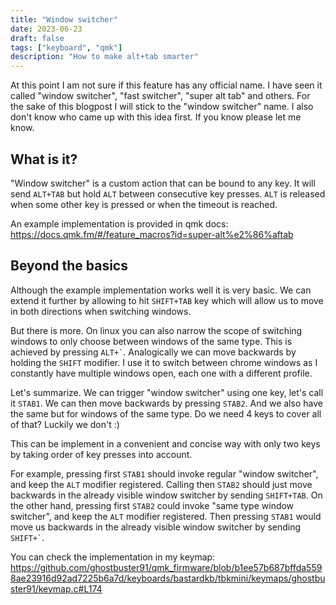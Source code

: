 ```yaml
---
title: "Window switcher"
date: 2023-06-23
draft: false
tags: ["keyboard", "qmk"]
description: "How to make alt+tab smarter"
---
```


At this point I am not sure if this feature has any official name. I have seen it called "window switcher", "fast switcher", "super alt tab" and others.
For the sake of this blogpost I will stick to the "window switcher" name. I also don't know who came up with this idea first. If you know please let me know.

## What is it?

"Window switcher" is a custom action that can be bound to any key. It will send `ALT+TAB` but hold `ALT` between consecutive key presses.
`ALT` is released when some other key is pressed or when the timeout is reached.

An example implementation is provided in qmk docs: https://docs.qmk.fm/#/feature_macros?id=super-alt%e2%86%aftab

## Beyond the basics

Although the example implementation works well it is very basic. We can extend it further by allowing to hit `SHIFT+TAB` key which will
allow us to move in both directions when switching windows.

But there is more. On linux you can also narrow the scope of switching windows to only choose between windows of the same type. This is achieved by
pressing <code>ALT+&#96;</code>. Analogically we can move backwards by holding the `SHIFT` modifier. I use it to switch between chrome windows as I constantly have
multiple windows open, each one with a different profile.

Let's summarize. We can trigger "window switcher" using one key, let's call it `STAB1`. We can then move backwards by pressing `STAB2`.
And we also have the same but for windows of the same type. Do we need 4 keys to cover all of that? Luckily we don't :)

This can be implement in a convenient and concise way with only two keys by taking order of key presses into account.

For example, pressing first `STAB1` should invoke regular "window switcher", and keep the `ALT` modifier registered. Calling then `STAB2` should just move backwards in
the already visible window switcher by sending `SHIFT+TAB`. On the other hand, pressing first `STAB2` could invoke "same type window switcher", and keep the `ALT` modifier registered.
Then pressing `STAB1` would move us backwards in the already visible window switcher by sending <code>SHIFT+&#96;</code>.

You can check the implementation in my keymap: https://github.com/ghostbuster91/qmk_firmware/blob/b1ee57b687bffda5598ae23916d92ad7225b6a7d/keyboards/bastardkb/tbkmini/keymaps/ghostbuster91/keymap.c#L174
